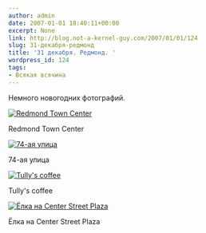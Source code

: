 ```yaml
---
author: admin
date: 2007-01-01 18:40:11+00:00
excerpt: None
link: http://blog.not-a-kernel-guy.com/2007/01/01/124
slug: 31-декабря-редмонд
title: '31 декабря. Редмонд. '
wordpress_id: 124
tags:
- Всякая всячина
---
```


Немного новогодних фотографий.

[![Redmond Town Center](/2007/01/redmond1.thumbnail.jpg)](/2007/01/redmond1.jpg)

Redmond Town Center

[![74-ая улица](/2007/01/redmond2.thumbnail.jpg)](/2007/01/redmond2.jpg)

74-ая улица

[![Tully's coffee](/2007/01/redmond3.thumbnail.jpg)](/2007/01/redmond3.jpg)

Tully's coffee

[![Ёлка на Center Street Plaza](/2007/01/redmond4.thumbnail.jpg)](/2007/01/redmond4.jpg)

Ёлка на Center Street Plaza

